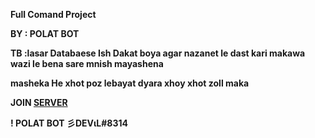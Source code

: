 **Full Comand Project**


**BY : POLAT BOT**


**TB :lasar Databaese Ish Dakat boya agar nazanet le dast kari makawa wazi le bena sare mnish mayashena**


**masheka He xhot poz lebayat dyara xhoy xhot zoll maka**



**JOIN  [SERVER](https://discord.gg/ttx9b2YcaP)**



**! POLAT BOT 彡DEVιL#8314**
